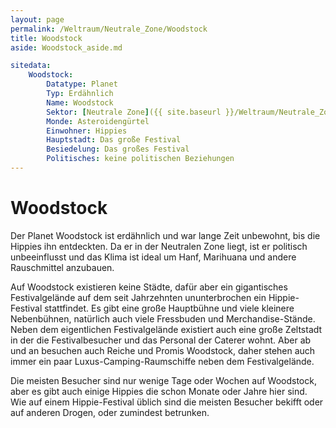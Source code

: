 ```yaml
---
layout: page
permalink: /Weltraum/Neutrale_Zone/Woodstock
title: Woodstock
aside: Woodstock_aside.md

sitedata:
    Woodstock:
        Datatype: Planet
        Typ: Erdähnlich
        Name: Woodstock
        Sektor: [Neutrale Zone]({{ site.baseurl }}/Weltraum/Neutrale_Zone/)
        Monde: Asteroidengürtel
        Einwohner: Hippies
        Hauptstadt: Das große Festival
        Besiedelung: Das großes Festival
        Politisches: keine politischen Beziehungen
---
```



# Woodstock


Der Planet Woodstock ist erdähnlich und war lange Zeit unbewohnt, bis die Hippies ihn entdeckten. Da er in der Neutralen Zone liegt, ist er politisch unbeeinflusst und das Klima ist ideal um Hanf, Marihuana und andere Rauschmittel anzubauen.

Auf Woodstock existieren keine Städte, dafür aber ein gigantisches Festivalgelände auf dem seit Jahrzehnten ununterbrochen ein Hippie-Festival stattfindet. Es gibt eine große Hauptbühne und viele kleinere Nebenbühnen, natürlich auch viele Fressbuden und Merchandise-Stände. Neben dem eigentlichen Festivalgelände existiert auch eine große Zeltstadt in der die Festivalbesucher und das Personal der Caterer wohnt. Aber ab und an besuchen auch Reiche und Promis Woodstock, daher stehen auch immer ein paar Luxus-Camping-Raumschiffe neben dem Festivalgelände.

Die meisten Besucher sind nur wenige Tage oder Wochen auf Woodstock, aber es gibt auch einige Hippies die schon Monate oder Jahre hier sind. Wie auf einem Hippie-Festival üblich sind die meisten Besucher bekifft oder auf anderen Drogen, oder zumindest betrunken.
